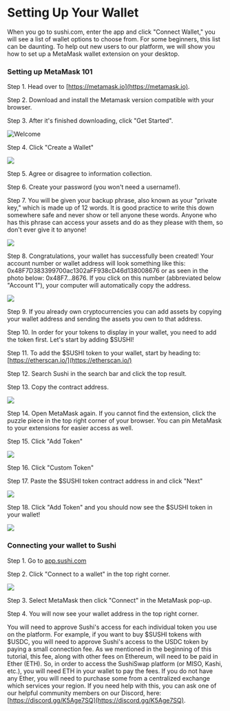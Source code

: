 # Setting Up Your Wallet

When you go to sushi.com, enter the app and click "Connect Wallet," you will see a list of wallet options to choose from. For some beginners, this list can be daunting. To help out new users to our platform, we will show you how to set up a MetaMask wallet extension on your desktop.

### Setting up MetaMask 101

Step 1. Head over to [https://metamask.io](https://metamask.io).

Step 2. Download and install the Metamask version compatible with your browser.

Step 3. After it's finished downloading, click "Get Started".

![Welcome](/img/tutimg/suyw/suyw1.png)

Step 4. Click "Create a Wallet"

![](/img/tutimg/suyw/suyw2.png)

Step 5. Agree or disagree to information collection.

Step 6. Create your password (you won't need a username!).

Step 7. You will be given your backup phrase, also known as your "private key," which is made up of 12 words. It is good practice to write this down somewhere safe and never show or tell anyone these words. Anyone who has this phrase can access your assets and do as they please with them, so don't ever give it to anyone!

![](/img/tutimg/suyw/suyw3.png)

Step 8. Congratulations, your wallet has successfully been created! Your account number or wallet address will look something like this: 0x48F7D383399700ac1302aFF938cD46d138008676 or as seen in the photo below: 0x48F7...8676. If you click on this number (abbreviated below "Account 1"), your computer will automatically copy the address.

![](/img/tutimg/suyw/suyw4.png)

Step 9. If you already own cryptocurrencies you can add assets by copying your wallet address and sending the assets you own to that address.

Step 10. In order for your tokens to display in your wallet, you need to add the token first. Let's start by adding $SUSHI!

Step 11. To add the $SUSHI token to your wallet, start by heading to: [https://etherscan.io/](https://etherscan.io/)

Step 12. Search Sushi in the search bar and click the top result.

Step 13. Copy the contract address.

![](/img/tutimg/suyw/suyw5.png)

Step 14. Open MetaMask again. If you cannot find the extension, click the puzzle piece in the top right corner of your browser. You can pin MetaMask to your extensions for easier access as well.

Step 15. Click "Add Token"

![](/img/tutimg/suyw/suyw6.png)

Step 16. Click "Custom Token"

Step 17. Paste the $SUSHI token contract address in and click "Next"

![](/img/tutimg/suyw/suyw7.png)

Step 18. Click "Add Token" and you should now see the $SUSHI token in your wallet!

![](/img/tutimg/suyw/suyw8.png)

### Connecting your wallet to Sushi

Step 1. Go to [app.sushi.com](app.sushi.com)

Step 2. Click "Connect to a wallet" in the top right corner.

![](/img/tutimg/suyw/suyw9.png)

Step 3. Select MetaMask then click "Connect" in the MetaMask pop-up.

Step 4. You will now see your wallet address in the top right corner.

You will need to approve Sushi's access for each individual token you use on the platform. For example, if you want to buy $SUSHI tokens with $USDC, you will need to approve Sushi's access to the USDC token by paying a small connection fee. As we mentioned in the beginning of this tutorial, this fee, along with other fees on Ethereum, will need to be paid in Ether (ETH). So, in order to access the SushiSwap platform (or MISO, Kashi, etc.), you will need ETH in your wallet to pay the fees. If you do not have any Ether, you will need to purchase some from a centralized exchange which services your region. If you need help with this, you can ask one of our helpful community members on our Discord, here: [https://discord.gg/K5Age7SQ](https://discord.gg/K5Age7SQ).
